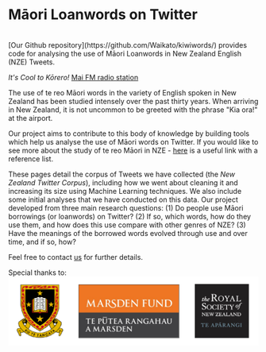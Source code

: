 # Māori Loanwords on Twitter
<br>
[Our Github repository](https://github.com/Waikato/kiwiwords/) provides code for analysing the use of Māori Loanwords in New Zealand English (NZE) Tweets.

*It's Cool to Kōrero!* [Mai FM radio station](https://www.nzonscreen.com/title/mai-fm-cool-to-korero-1999)

The use of te reo Māori words in the variety of English spoken in New Zealand has been studied intensely over the past thirty years. When arriving in New Zealand, it is not uncommon to be greeted with the phrase "Kia ora!" at the airport.

Our project aims to contribute to this body of knowledge by building tools which help us analyse the use of Māori words on Twitter. If you would like to see more about the study of te reo Māori in NZE - [here](https://www.calude.net/andreea/MaoriLoans.html) is a useful link with a reference list. 

These pages detail the corpus of Tweets we have collected (the <i>New Zealand Twitter Corpus</i>), including how we went about cleaning it and increasing its size using Machine Learning techniques. We also include some initial analyses that we have conducted on this data. Our project developed from three main research questions:
(1) Do people use Māori borrowings (or loanwords) on Twitter?
(2) If so, which words, how do they use them, and how does this use compare with other genres of NZE?
(3) Have the meanings of the borrowed words evolved through use and over time, and if so, how? 

Feel free to contact [us](https://waikato.github.io/kiwiwords/team/) for further details.

Special thanks to: <br>
<img src="pics/logos.png" alt="The University of Waikato, Marsden Fund, Royal Society of New Zealand" width="600"/>
